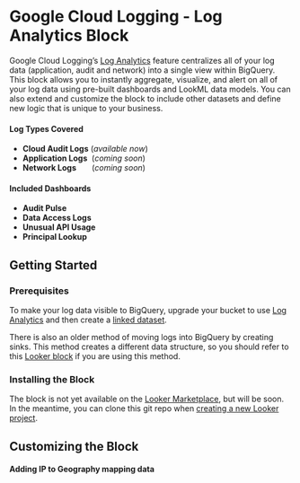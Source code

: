 # Google Cloud Logging - Log Analytics Block
Google Cloud Logging’s [Log Analytics](https://cloud.google.com/blog/products/devops-sre/introducing-cloud-loggings-log-analytics-powered-by-big-query) feature centralizes all of your log data (application, audit and network) into a single view within BigQuery. This block allows you to instantly aggregate, visualize, and alert on all of your log data using pre-built dashboards and LookML data models. You can also extend and customize the block to include other datasets and define new logic that is unique to your business.

#### Log Types Covered
- **Cloud Audit Logs** (*available now*)
- **Application Logs** &nbsp;(*coming soon*)
- **Network Logs** &nbsp;&nbsp;&nbsp;&nbsp;&nbsp; (*coming soon*)



#### Included Dashboards
- **Audit Pulse**
- **Data Access Logs**
- **Unusual API Usage**
- **Principal Lookup**


## Getting Started
### Prerequisites
To make your log data visible to BigQuery, upgrade your bucket to use [Log Analytics](https://cloud.google.com/logging/docs/buckets#upgrade-bucket) and then create a [linked dataset](https://cloud.google.com/logging/docs/buckets#link-bq-dataset).

There is also an older method of moving logs into BigQuery by creating sinks. This method creates a different data structure, so you should refer to this [Looker block](https://github.com/looker/block-gcp-audit-logs-config) if you are using this method.

### Installing the Block
The block is not yet available on the [Looker Marketplace](https://marketplace.looker.com/), but will be soon. In the meantime, you can clone this git repo when [creating a new Looker project](https://cloud.google.com/looker/docs/create-projects#cloning_a_public_git_repository).


## Customizing the Block

#### Adding IP to Geography mapping data
